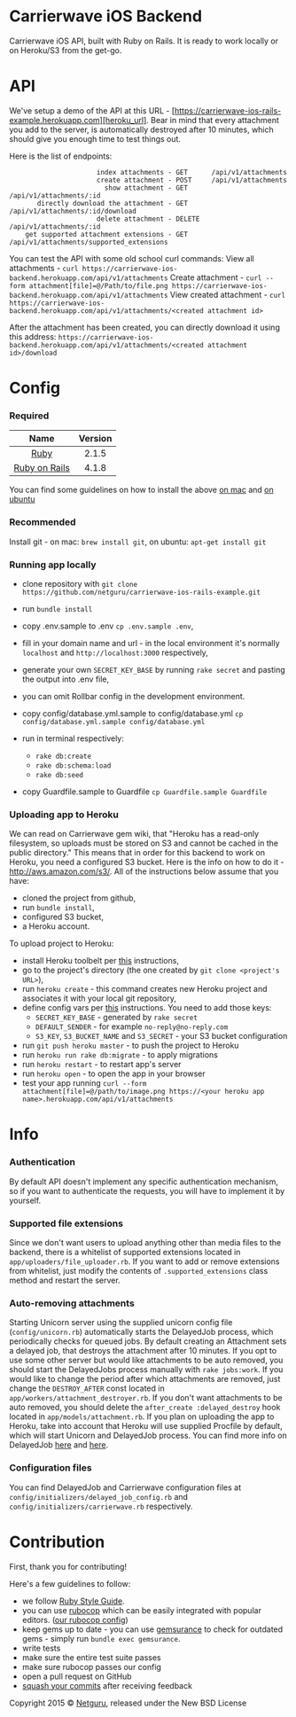 Carrierwave iOS Backend
=========================================

Carrierwave iOS API, built with Ruby on Rails. It is ready to work locally or on Heroku/S3 from the get-go. 

API
===================

We've setup a demo of the API at this URL - [https://carrierwave-ios-rails-example.herokuapp.com][heroku_url].
Bear in mind that every attachment you add to the server, is automatically destroyed after 10 minutes, 
which should give you enough time to test things out.

Here is the list of endpoints:
```
                      index attachments - GET      /api/v1/attachments
                      create attachment - POST     /api/v1/attachments
                        show attachment - GET      /api/v1/attachments/:id
       directly download the attachment - GET      /api/v1/attachments/:id/download
                      delete attachment - DELETE   /api/v1/attachments/:id
    get supported attachment extensions - GET      /api/v1/attachments/supported_extensions
```

You can test the API with some old school curl commands:
View all attachments    - `curl https://carrierwave-ios-backend.herokuapp.com/api/v1/attachments`
Create attachment       - `curl --form attachment[file]=@/Path/to/file.png https://carrierwave-ios-backend.herokuapp.com/api/v1/attachments`
View created attachment - `curl https://carrierwave-ios-backend.herokuapp.com/api/v1/attachments/<created attachment id>`

After the attachment has been created, you can directly download it using this address:
`https://carrierwave-ios-backend.herokuapp.com/api/v1/attachments/<created attachment id>/download`

Config
==================

### Required

| Name |  Version |
| :--: | :---: |
| [Ruby][ruby] | 2.1.5 |
| [Ruby on Rails][rails] | 4.1.8 |

You can find some guidelines on how to install the above [on mac][mac_guidelines] and [on ubuntu][ubuntu_guidelines]

### Recommended

Install git - on mac: `brew install git`, on ubuntu: `apt-get install git`

### Running app locally

- clone repository with `git clone https://github.com/netguru/carrierwave-ios-rails-example.git`
- run `bundle install`

- copy .env.sample to .env `cp .env.sample .env`,
- fill in your domain name and url - in the local environment it's normally `localhost` and `http://localhost:3000` respectively,
- generate your own `SECRET_KEY_BASE` by running `rake secret` and pasting the output into .env file,
- you can omit Rollbar config in the development environment.

- copy config/database.yml.sample to config/database.yml `cp config/database.yml.sample config/database.yml`
- run in terminal respectively:
  - `rake db:create`
  - `rake db:schema:load`
  - `rake db:seed`

- copy Guardfile.sample to Guardfile `cp Guardfile.sample Guardfile`

### Uploading app to Heroku

We can read on Carrierwave gem wiki, that "Heroku has a read-only filesystem, so uploads must be stored on S3 and cannot be cached in the public directory."
This means that in order for this backend to work on Heroku, you need a configured S3 bucket. Here is the info on how to do it - http://aws.amazon.com/s3/.
All of the instructions below assume that you have:
  - cloned the project from github,
  - run `bundle install`,
  - configured S3 bucket,
  - a Heroku account.

To upload project to Heroku:
- install Heroku toolbelt per [this][heroku_toolbelt] instructions,
- go to the project's directory (the one created by `git clone <project's URL>`),
- run `heroku create` - this command creates new Heroku project and associates it with your local git repository,
- define config vars per [this][heroku_vars] instructions. You need to add those keys:
  - `SECRET_KEY_BASE` - generated by `rake secret`
  - `DEFAULT_SENDER` - for example `no-reply@no-reply.com`
  - `S3_KEY`, `S3_BUCKET_NAME` and `S3_SECRET` - your S3 bucket configuration
- run `git push heroku master` - to push the project to Heroku
- run `heroku run rake db:migrate` - to apply migrations
- run `heroku restart` - to restart app's server
- run `heroku open` - to open the app in your browser
- test your app running `curl --form attachment[file]=@/path/to/image.png https://<your heroku app name>.herokuapp.com/api/v1/attachments`

Info
============

### Authentication

By default API doesn't implement any specific authentication mechanism, so if you want to authenticate the requests, you will have to implement it by yourself.

### Supported file extensions

Since we don't want users to upload anything other than media files to the backend, there is a whitelist of supported extensions located in `app/uploaders/file_uploader.rb`.
If you want to add or remove extensions from whitelist, just modify the contents of `.supported_extensions` class method and restart the server.

### Auto-removing attachments

Starting Unicorn server using the supplied unicorn config file (`config/unicorn.rb`) automatically starts the DelayedJob process, which periodically checks for queued jobs.
By default creating an Attachment sets a delayed job, that destroys the attachment after 10 minutes. If you opt to use some other server but would like attachments to be 
auto removed, you should start the DelayedJobs process manually with `rake jobs:work`. If you would like to change the period after which attachments are removed,
just change the `DESTROY_AFTER` const located in `app/workers/attachment_destroyer.rb`. If you don't want attachments to be auto removed, you should delete the 
`after_create :delayed_destroy` hook located in `app/models/attachment.rb`.
If you plan on uploading the app to Heroku, take into account that Heroku will use supplied Procfile by default, which will start Unicorn and DelayedJob process.
You can find more info on DelayedJob [here](https://github.com/collectiveidea/delayed_job) and [here](https://devcenter.heroku.com/articles/delayed-job).

### Configuration files

You can find DelayedJob and Carrierwave configuration files at `config/initializers/delayed_job_config.rb` and `config/initializers/carrierwave.rb` respectively.

Contribution
============

First, thank you for contributing!

Here's a few guidelines to follow:

- we follow [Ruby Style Guide][ruby_style_guides].
- you can use [rubocop][rubocop] which can be easily integrated with popular editors. ([our rubocop config][rubocop_config])
- keep gems up to date - you can use [gemsurance][gemsurance] to check for outdated gems - simply run `bundle exec gemsurance`.
- write tests
- make sure the entire test suite passes
- make sure rubocop passes our config
- open a pull request on GitHub
- [squash your commits][squash_commits] after receiving feedback

Copyright  2015 © [Netguru][netguru_url], released under the New BSD License

[heroku_url]: https://carrierwave-ios-rails-example.herokuapp.com
[heroku_toolbelt]: https://devcenter.heroku.com/articles/getting-started-with-ruby#set-up
[heroku_vars]: https://devcenter.heroku.com/articles/getting-started-with-ruby#define-config-vars
[ruby]: https://www.ruby-lang.org
[rails]: http://www.rubyonrails.org
[postgres]: http://www.postgresql.org
[ios_devise]: https://github.com/netguru/devise-ios
[mac_guidelines]: https://gorails.com/setup/osx/10.10-yosemite
[ubuntu_guidelines]: https://gorails.com/setup/ubuntu/14.10
[postgres_guidelines]: https://wiki.postgresql.org/wiki/Detailed_installation_guides
[spring]: https://github.com/rails/spring
[ruby_style_guides]: https://github.com/bbatsov/ruby-style-guide
[rubocop]: https://github.com/bbatsov/rubocop
[rubocop_config]: https://github.com/netguru/hound/blob/master/config/rubocop.yml
[gemsurance]: https://github.com/appfolio/gemsurance
[squash_commits]: http://blog.steveklabnik.com/posts/2012-11-08-how-to-squash-commits-in-a-github-pull-request
[netguru_url]: https://netguru.co
